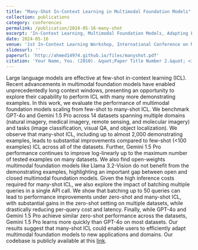 ```yaml
---
title: "Many-Shot In-Context Learning in Multimodal Foundation Models"
collection: publications
category: conferences
permalink: /publication/2024-05-16-many-shot
excerpt: 'In-Context Learning, Multimodal Foundation Models, Adapting Foundation Models'
date: 2024-05-16
venue: '1st In-Context Learning Workshop, International Conference on Machine Learning (ICML), 2024'
slidesurl: ''
paperurl: 'http://ahmed14974.github.io/files/manyshot.pdf'
citation: 'Your Name, You. (2010). &quot;Paper Title Number 2.&quot; <i>Journal 1</i>. 1(2).'
---
```


Large language models are effective at few-shot in-context learning (ICL). Recent advancements in multimodal foundation models have enabled unprecedentedly long context windows, presenting an opportunity to explore their capability to perform ICL with many more demonstrating examples. In this work, we evaluate the performance of multimodal foundation models scaling from few-shot to many-shot ICL. We benchmark GPT-4o and Gemini 1.5 Pro across 14 datasets spanning multiple domains (natural imagery, medical imagery, remote sensing, and molecular imagery) and tasks (image classification, visual QA, and object localization). We observe that many-shot ICL, including up to almost 2,000 demonstrating examples, leads to substantial improvements compared to few-shot (<100 examples) ICL across all of the datasets. Further, Gemini 1.5 Pro performance continues to improve log-linearly up to the maximum number of tested examples on many datasets. We also find open-weights multimodal foundation models like Llama 3.2-Vision do not benefit from the demonstrating examples, highlighting an important gap between open and closed multimodal foundation models. Given the high inference costs required for many-shot ICL, we also explore the impact of batching multiple queries in a single API call. We show that batching up to 50 queries can lead to performance improvements under zero-shot and many-shot ICL, with substantial gains in the zero-shot setting on multiple datasets, while drastically reducing per-query cost and latency. Finally, while GPT-4o and Gemini 1.5 Pro achieve similar zero-shot performance across the datasets, Gemini 1.5 Pro learns more quickly than GPT-4o on most datasets. Our results suggest that many-shot ICL could enable users to efficiently adapt multimodal foundation models to new applications and domains. Our codebase is publicly available at this [link](https://github.com/stanfordmlgroup/ManyICL).
